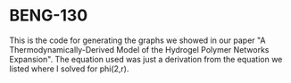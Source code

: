 # BENG-130
This is the code for generating the graphs we showed in our paper "A Thermodynamically-Derived Model of the Hydrogel Polymer Networks Expansion".
The equation used was just a derivation from the equation we listed where I solved for phi(2,r). 
